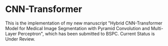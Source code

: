 # CNN-Transformer
This is the implementation of my new manuscript "Hybrid CNN-Transformer Model for Medical Image Segmentation with Pyramid Convolution and Multi-Layer Perceptron", which has been submitted to BSPC. Current Status is Under Review.
